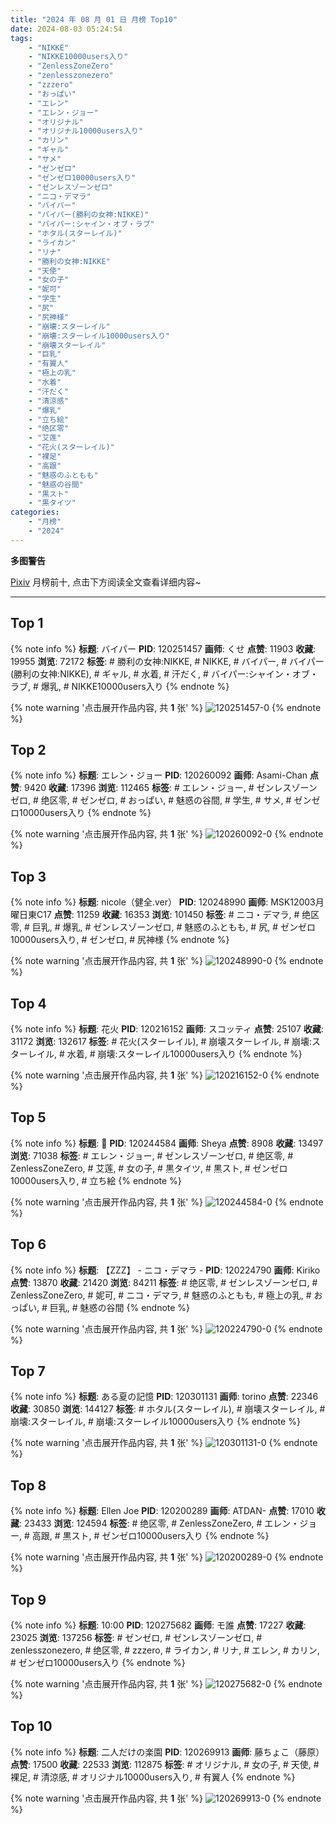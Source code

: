 ```yaml
---
title: "2024 年 08 月 01 日 月榜 Top10"
date: 2024-08-03 05:24:54
tags:
    - "NIKKE"
    - "NIKKE10000users入り"
    - "ZenlessZoneZero"
    - "zenlesszonezero"
    - "zzzero"
    - "おっぱい"
    - "エレン"
    - "エレン・ジョー"
    - "オリジナル"
    - "オリジナル10000users入り"
    - "カリン"
    - "ギャル"
    - "サメ"
    - "ゼンゼロ"
    - "ゼンゼロ10000users入り"
    - "ゼンレスゾーンゼロ"
    - "ニコ・デマラ"
    - "バイパー"
    - "バイパー(勝利の女神:NIKKE)"
    - "バイパー:シャイン・オブ・ラブ"
    - "ホタル(スターレイル)"
    - "ライカン"
    - "リナ"
    - "勝利の女神:NIKKE"
    - "天使"
    - "女の子"
    - "妮可"
    - "学生"
    - "尻"
    - "尻神様"
    - "崩壊:スターレイル"
    - "崩壊:スターレイル10000users入り"
    - "崩壊スターレイル"
    - "巨乳"
    - "有翼人"
    - "極上の乳"
    - "水着"
    - "汗だく"
    - "清涼感"
    - "爆乳"
    - "立ち絵"
    - "绝区零"
    - "艾莲"
    - "花火(スターレイル)"
    - "裸足"
    - "高跟"
    - "魅惑のふともも"
    - "魅惑の谷間"
    - "黒スト"
    - "黒タイツ"
categories:
    - "月榜"
    - "2024"
---
```


<i class="fa fa-triangle-exclamation"></i>**多图警告**<i class="fa fa-triangle-exclamation"></i>

[Pixiv](https://www.pixiv.net/) 月榜前十, 点击下方阅读全文查看详细内容~

<!-- more -->

---

## Top 1

{% note info %}
**标题**: バイパー
**PID**: 120251457 **画师**: くせ
**点赞**: 11903 **收藏**: 19955 **浏览**: 72172
**标签**: # 勝利の女神:NIKKE, # NIKKE, # バイパー, # バイパー(勝利の女神:NIKKE), # ギャル, # 水着, # 汗だく, # バイパー:シャイン・オブ・ラブ, # 爆乳, # NIKKE10000users入り
{% endnote %}

{% note warning '点击展开作品内容, 共 **1** 张' %}
![120251457-0](https://i.pixiv.re/img-original/img/2024/07/05/10/00/01/120251457_p0.png)
{% endnote %}

## Top 2

{% note info %}
**标题**: エレン・ジョー
**PID**: 120260092 **画师**: Asami-Chan
**点赞**: 9420 **收藏**: 17396 **浏览**: 112465
**标签**: # エレン・ジョー, # ゼンレスゾーンゼロ, # 绝区零, # ゼンゼロ, # おっぱい, # 魅惑の谷間, # 学生, # サメ, # ゼンゼロ10000users入り
{% endnote %}

{% note warning '点击展开作品内容, 共 **1** 张' %}
![120260092-0](https://i.pixiv.re/img-original/img/2024/07/05/18/50/07/120260092_p0.jpg)
{% endnote %}

## Top 3

{% note info %}
**标题**: nicole（健全.ver）
**PID**: 120248990 **画师**: MSK12003月曜日東C17
**点赞**: 11259 **收藏**: 16353 **浏览**: 101450
**标签**: # ニコ・デマラ, # 绝区零, # 巨乳, # 爆乳, # ゼンレスゾーンゼロ, # 魅惑のふともも, # 尻, # ゼンゼロ10000users入り, # ゼンゼロ, # 尻神様
{% endnote %}

{% note warning '点击展开作品内容, 共 **1** 张' %}
![120248990-0](https://i.pixiv.re/img-original/img/2024/07/05/06/30/45/120248990_p0.jpg)
{% endnote %}

## Top 4

{% note info %}
**标题**: 花火
**PID**: 120216152 **画师**: スコッティ
**点赞**: 25107 **收藏**: 31172 **浏览**: 132617
**标签**: # 花火(スターレイル), # 崩壊スターレイル, # 崩壊:スターレイル, # 水着, # 崩壊:スターレイル10000users入り
{% endnote %}

{% note warning '点击展开作品内容, 共 **1** 张' %}
![120216152-0](https://i.pixiv.re/img-original/img/2024/07/04/00/00/25/120216152_p0.jpg)
{% endnote %}

## Top 5

{% note info %}
**标题**: 🦈
**PID**: 120244584 **画师**: Sheya
**点赞**: 8908 **收藏**: 13497 **浏览**: 71038
**标签**: # エレン・ジョー, # ゼンレスゾーンゼロ, # 绝区零, # ZenlessZoneZero, # 艾莲, # 女の子, # 黒タイツ, # 黒スト, # ゼンゼロ10000users入り, # 立ち絵
{% endnote %}

{% note warning '点击展开作品内容, 共 **1** 张' %}
![120244584-0](https://i.pixiv.re/img-original/img/2024/07/05/00/58/28/120244584_p0.jpg)
{% endnote %}

## Top 6

{% note info %}
**标题**: 【ZZZ】 -  ニコ・デマラ -
**PID**: 120224790 **画师**: Kiriko
**点赞**: 13870 **收藏**: 21420 **浏览**: 84211
**标签**: # 绝区零, # ゼンレスゾーンゼロ, # ZenlessZoneZero, # 妮可, # ニコ・デマラ, # 魅惑のふともも, # 極上の乳, # おっぱい, # 巨乳, # 魅惑の谷間
{% endnote %}

{% note warning '点击展开作品内容, 共 **1** 张' %}
![120224790-0](https://i.pixiv.re/img-original/img/2024/07/04/09/32/06/120224790_p0.png)
{% endnote %}

## Top 7

{% note info %}
**标题**: ある夏の記憶
**PID**: 120301131 **画师**: torino
**点赞**: 22346 **收藏**: 30850 **浏览**: 144127
**标签**: # ホタル(スターレイル), # 崩壊スターレイル, # 崩壊:スターレイル, # 崩壊:スターレイル10000users入り
{% endnote %}

{% note warning '点击展开作品内容, 共 **1** 张' %}
![120301131-0](https://i.pixiv.re/img-original/img/2024/07/07/00/00/33/120301131_p0.jpg)
{% endnote %}

## Top 8

{% note info %}
**标题**: Ellen Joe
**PID**: 120200289 **画师**: ATDAN-
**点赞**: 17010 **收藏**: 23433 **浏览**: 124594
**标签**: # 绝区零, # ZenlessZoneZero, # エレン・ジョー, # 高跟, # 黒スト, # ゼンゼロ10000users入り
{% endnote %}

{% note warning '点击展开作品内容, 共 **1** 张' %}
![120200289-0](https://i.pixiv.re/img-original/img/2024/07/03/13/13/17/120200289_p0.png)
{% endnote %}

## Top 9

{% note info %}
**标题**: 10:00
**PID**: 120275682 **画师**: モ誰
**点赞**: 17227 **收藏**: 23025 **浏览**: 137256
**标签**: # ゼンゼロ, # ゼンレスゾーンゼロ, # zenlesszonezero, # 绝区零, # zzzero, # ライカン, # リナ, # エレン, # カリン, # ゼンゼロ10000users入り
{% endnote %}

{% note warning '点击展开作品内容, 共 **1** 张' %}
![120275682-0](https://i.pixiv.re/img-original/img/2024/07/06/04/54/56/120275682_p0.jpg)
{% endnote %}

## Top 10

{% note info %}
**标题**: 二人だけの楽園
**PID**: 120269913 **画师**: 藤ちょこ（藤原）
**点赞**: 17500 **收藏**: 22533 **浏览**: 112875
**标签**: # オリジナル, # 女の子, # 天使, # 裸足, # 清涼感, # オリジナル10000users入り, # 有翼人
{% endnote %}

{% note warning '点击展开作品内容, 共 **1** 张' %}
![120269913-0](https://i.pixiv.re/img-original/img/2024/07/06/00/00/33/120269913_p0.png)
{% endnote %}
